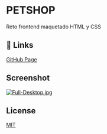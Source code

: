 # PETSHOP

Reto frontend maquetado HTML y CSS

## 🔗 Links

[GitHub Page](https://karvaroz.github.io/petshop/)

## Screenshot

[![Full-Desktop.jpg](https://i.postimg.cc/YCCc4VCv/Full-Desktop.jpg)](https://postimg.cc/MvN3N9Rw)


## License

[MIT](https://choosealicense.com/licenses/mit/)
